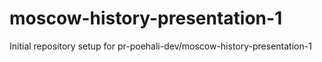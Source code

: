 # moscow-history-presentation-1

Initial repository setup for pr-poehali-dev/moscow-history-presentation-1